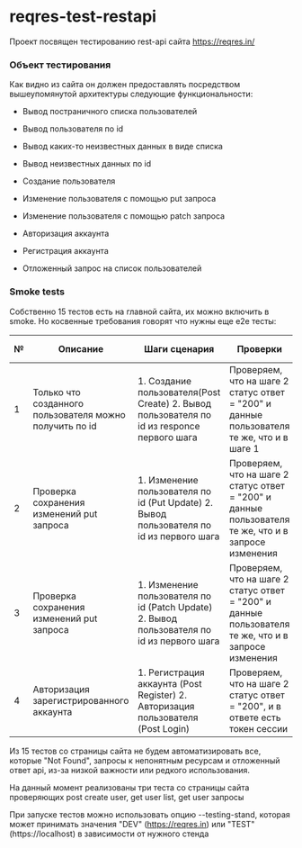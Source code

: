 # reqres-test-restapi

Проект посвящен тестированию rest-api сайта https://reqres.in/

### Объект тестирования

Как видно из сайта он должен предоставлять посредством вышеупомянутой архитектуры следующие функциональности:

- Вывод постраничного списка пользователей

- Вывод пользователя по id

- Вывод каких-то неизвестных данных в виде списка

- Вывод неизвестных данных по id

- Создание пользователя

- Изменение пользователя с помощью put запроса

- Изменение пользователя с помощью patch запроса

- Авторизация аккаунта

- Регистрация аккаунта

- Отложенный запрос на список пользователей


### Smoke tests

Собственно 15 тестов есть на главной сайта, их можно включить в smoke. Но косвенные требования говорят что нужны еще e2e тесты:  

|№|Описание|Шаги сценария|Проверки|Приоритет автоматизации|
|-|--------|-------------|--------|-----------------------|
|1|Только что созданного пользователя можно получить по id|1. Создание пользователя(Post Create) 2. Вывод пользователя по id из responce первого шага|Проверяем, что на шаге 2 статус ответ = "200" и данные пользователя те же, что и в шаге 1|будем автоматизировать, так как функционал высокоприоритетный и часто используемый|
|2|Проверка сохранения изменений put запроса|1. Изменение пользователя по id (Put Update) 2. Вывод пользователя по id из первого шага| Проверяем, что на шаге 2 статус ответ = "200" и данные пользователя те же, что и в запросе изменения|будем автоматизировать, так как функционал высокоприоритетный и часто используемый|
|3|Проверка сохранения изменений put запроса|1. Изменение пользователя по id (Patch Update) 2. Вывод пользователя по id из первого шага| Проверяем, что на шаге 2 статус ответ = "200" и данные пользователя те же, что и в запросе изменения|будем автоматизировать, так как функционал высокоприоритетный и часто используемый|
|4|Авторизация зарегистрированного аккаунта|1. Регистрация аккаунта (Post Register) 2. Авторизация пользователя (Post Login)| Проверяем, что на шаге 2 статус ответ = "200", и в ответе есть токен сессии| будем автоматизировать, так как функционал высокоприоритетный и часто используемый|

Из 15 тестов со страницы сайта не будем автоматизировать все, которые "Not Found", запросы к непонятным ресурсам и отложенный ответ api, из-за низкой важности или редкого использования.

На данный момент реализованы три теста со страницы сайта проверяющих post create user, get user list, get user запросы

При запуске тестов можно использовать опцию --testing-stand, которая может принимать значения "DEV" (https://reqres.in) или "TEST"(https://localhost) в зависимости от нужного стенда
